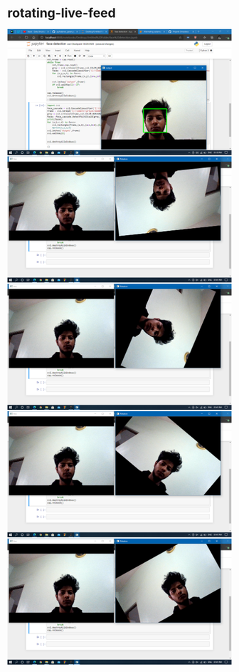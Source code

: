 # rotating-live-feed
![](/Screenshot%20(55).png)
![](/Screenshot%20(56).png)
![](/Screenshot%20(57).png)
![](/Screenshot%20(58).png)
![](/Screenshot%20(59).png)
